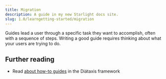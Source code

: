 ```yaml
---
title: Migration
description: A guide in my new Starlight docs site.
slug: 1.0/learngetting-started/migration
---
```


Guides lead a user through a specific task they want to accomplish, often with a sequence of steps.
Writing a good guide requires thinking about what your users are trying to do.

## Further reading

* Read [about how-to guides](https://diataxis.fr/how-to-guides/) in the Diátaxis framework
